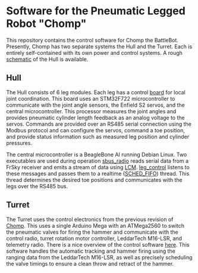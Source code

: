 # Software for the Pneumatic Legged Robot "Chomp"

This repository contains the control software for Chomp the BattleBot.
Presently, Chomp has two separate systems the Hull and the Turret. Each is
entirely self-contained with its own power and control systems. A rough
[schematic](SystemBlockDiagrams) of the Hull is available.

## Hull

The Hull consists of 6 leg modules. Each leg has a control [board](LegBoard) for
local joint coordination. This board uses an STM32F722 microcontroller to
communicate with the joint angle sensors, the Enfield S2 servos, and the central
microcontroller.  This processor measures the joint angles and provides
pneumatic cylinder length feedback as an analog voltage to the servos. Commands
are provided over an RS485 serial connection using the Modbus protocol and can
configure the servos, command a toe position, and provide status information
such as measured leg position and cylinder pressures.

The central microcontroller is a BeagleBone AI running Debian Linux. Two
executables are used during operation
[sbus_radio](Hull/HullControl/src/sbus_radio) reads serial data from a FrSky
receiver and emits a stream of data using [LCM](https://lcm-proj.github.io/).
[leg_control](Hull/HullControl/src/leg_control) listens to these messages and
passes them to a realtime
([SCHED_FIFO](https://man7.org/linux/man-pages/man7/sched.7.html)) thread. This
thread determines the desired toe positions and communicates with the legs over
the RS485 bus.

## Turret

The Turret uses the control electronics from the previous revision of
[Chomp](https://www.github.com/jascahlittle/Chomp). This uses a single Arduino
Mega with an ATMega2560 to switch the pneumatic valves for firing the hammer and
communicate with the control radio, turret rotation motor controller, LeddarTech
M16-LSR, and telemetry radio. There is a nice overview of the control software
[here](Turret/arduino/turret). This software handles the automatic tracking and
hammer firing using the ranging data from the LeddarTech M16-LSR, as well as
precisely scheduling the valve timings to ensure a clean throw and retract of
the hammer.
